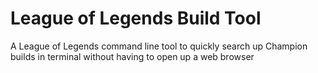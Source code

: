 # League of Legends Build Tool
A League of Legends command line tool to quickly search up Champion builds in terminal without having to open up a web browser
